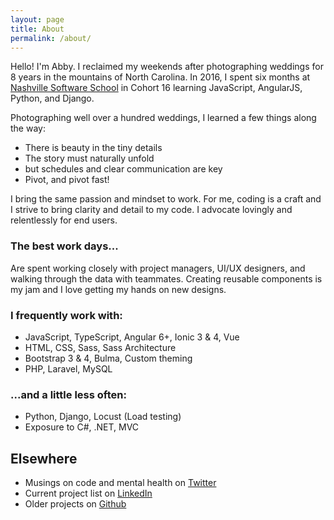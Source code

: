 ```yaml
---
layout: page
title: About
permalink: /about/
---
```


Hello! I'm Abby. I reclaimed my weekends after photographing weddings for 8 years in the mountains of North Carolina. In 2016, I spent six months at [Nashville Software School](http://nashvillesoftwareschool.com/) in Cohort 16 learning JavaScript, AngularJS, Python, and Django.

Photographing well over a hundred weddings, I learned a few things along the way: 
* There is beauty in the tiny details
* The story must naturally unfold
* but schedules and clear communication are key
* Pivot, and pivot fast!

I bring the same passion and mindset to work. For me, coding is a craft and I strive to bring clarity and detail to my code. I advocate lovingly and relentlessly for end users.

### The best work days...
Are spent working closely with project managers, UI/UX designers, and walking through the data with teammates. Creating reusable components is my jam and I love getting my hands on new designs.

### I frequently work with:
* JavaScript, TypeScript, Angular 6+, Ionic 3 & 4, Vue
* HTML, CSS, Sass, Sass Architecture 
* Bootstrap 3 & 4, Bulma, Custom theming
* PHP, Laravel, MySQL

### ...and a little less often:
* Python, Django, Locust (Load testing)
* Exposure to C#, .NET, MVC

## Elsewhere
* Musings on code and mental health on [Twitter](https://www.twitter.com/abbyleighanneco) 
* Current project list on [LinkedIn](https://www.linkedin.com/in/abbyfleming/)
* Older projects on [Github](https://www.github.com/abbyfleming)
